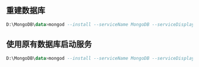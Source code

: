 
 
## 重建数据库
````sql
D:\MongoDB\data>mongod --install --serviceName MongoDB --serviceDisplayName MongoDB --logpath D:\MongoDB\data.Log --dbpath D:\MongoDB\data --directoryperdb
````

## 使用原有数据库启动服务

````sql
D:\MongoDB\data>mongod --install --serviceName MongoDB --serviceDisplayName MongoDB --logpath D:\MongoDB\data.Log --dbpath D:\MongoDB\data 
 ````